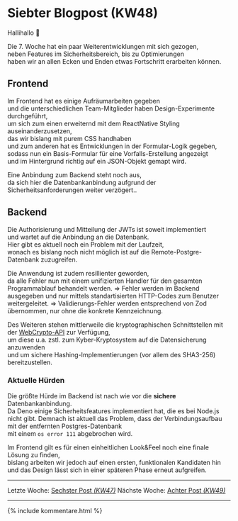 # Siebter Blogpost (KW48)

Hallihallo 👋  

Die 7. Woche hat ein paar Weiterentwicklungen mit sich gezogen,  
neben Features im Sicherheitsbereich, bis zu Optimierungen  
haben wir an allen Ecken und Enden etwas Fortschritt erarbeiten können.  

## Frontend

Im Frontend hat es einige Aufräumarbeiten gegeben  
und die unterschiedlichen Team-Mitglieder haben Design-Experimente durchgeführt,  
um sich zum einen erweiternd mit dem ReactNative Styling auseinanderzusetzen,  
das wir bislang mit purem CSS handhaben  
und zum anderen hat es Entwicklungen in der Formular-Logik gegeben,  
sodass nun ein Basis-Formular für eine Vorfalls-Erstellung angezeigt  
und im Hintergrund richtig auf ein JSON-Objekt gemapt wird.   

Eine Anbindung zum Backend steht noch aus,  
da sich hier die Datenbankanbindung aufgrund der Sicherheitsanforderungen weiter verzögert..

## Backend

Die Authorisierung und Mitteilung der JWTs ist soweit implementiert  
und wartet auf die Anbindung an die Datenbank.  
Hier gibt es aktuell noch ein Problem mit der Laufzeit,  
wonach es bislang noch nicht möglich ist auf die Remote-Postgre-Datenbank zuzugreifen.  

Die Anwendung ist zudem resillienter geworden,  
da alle Fehler nun mit einem unifizierten Handler für den gesamten Programmablauf behandelt werden.
  => Fehler werden im Backend ausgegeben und nur mittels standartisierten HTTP-Codes zum Benutzer weitergeleitet.
  => Validierungs-Fehler werden entsprechend von Zod übernommen, nur ohne die konkrete Kennzeichnung.  

Des Weiteren stehen mittlerweile die kryptographischen Schnittstellen mit der [WebCrypto-API](https://developer.mozilla.org/en-US/docs/Web/API/Web_Crypto_API) zur Verfügung,  
um diese u.a. zstl. zum Kyber-Kryptosystem auf die Datensicherung anzuwenden  
und um sichere Hashing-Implementierungen (vor allem des SHA3-256) bereitzustellen.  


### Aktuelle Hürden

Die größte Hürde im Backend ist nach wie vor die **sichere** Datenbankanbindung.  
Da Deno einige Sicherheitsfeatures implementiert hat, die es bei Node.js nicht gibt.
Demnach ist aktuell das Problem, dass der Verbindungsaufbau mit der entfernten Postgres-Datenbank  
mit einem `os error 111` abgebrochen wird.  

Im Frontend gilt es für einen einheitlichen Look&Feel noch eine finale Lösung zu finden,  
bislang arbeiten wir jedoch auf einen ersten, funktionalen Kandidaten hin  
und das Design lässt sich in einer späteren Phase erneut aufgreifen. 

---  
Letzte Woche: [Sechster Post _(KW47)_](06_Implementation.md)
Nächste Woche: [Achter Post _(KW49)_]()

---

{% include kommentare.html %}
